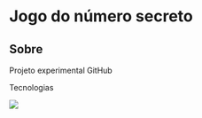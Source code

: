 <h1>Jogo do número secreto</h1>
<h2>Sobre</h2>
<p>Projeto experimental GitHub</p>

Tecnologias

<div>
  <img src="https://img.shields.io/badge/HTML-239120?style=for-the-badge&logo=html5&logoColor=white">
  
</div>
